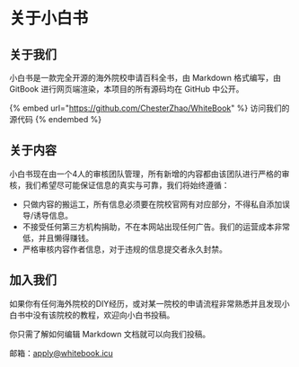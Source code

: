 # 关于小白书

## 关于我们

小白书是一款完全开源的海外院校申请百科全书，由 Markdown  格式编写，由 GitBook 进行网页端渲染，本项目的所有源码均在  GitHub 中公开。

{% embed url="https://github.com/ChesterZhao/WhiteBook" %}
访问我们的源代码
{% endembed %}

## 关于内容

小白书现在由一个4人的审核团队管理，所有新增的内容都由该团队进行严格的审核，我们希望尽可能保证信息的真实与可靠，我们将始终遵循：

* 只做内容的搬运工，所有信息必须要在院校官网有对应部分，不得私自添加误导/诱导信息。
* 不接受任何第三方机构捐助，不在本网站出现任何广告。我们的运营成本非常低，并且懒得赚钱。
* 严格审核内容作者信息，对于违规的信息提交者永久封禁。

## 加入我们

如果你有任何海外院校的DIY经历，或对某一院校的申请流程非常熟悉并且发现小白书中没有该院校的教程，欢迎向小白书投稿。

你只需了解如何编辑 Markdown 文档就可以向我们投稿。

邮箱：apply@whitebook.icu

&#x20;

